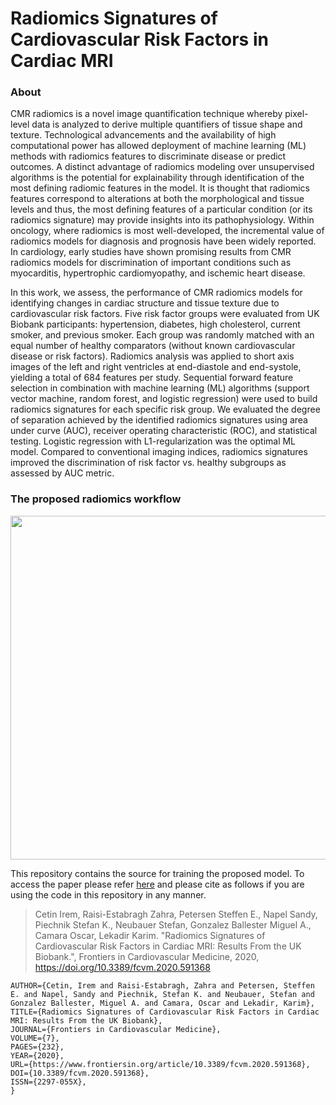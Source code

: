 # Radiomics Signatures of Cardiovascular Risk Factors in Cardiac MRI #
### About
CMR radiomics is a novel image quantification technique whereby pixel-level data is analyzed to derive multiple quantifiers of tissue shape and texture. Technological advancements and the availability of high computational power has allowed deployment of machine learning (ML) methods with radiomics features to discriminate disease or predict outcomes. A distinct advantage of radiomics modeling over unsupervised algorithms is the potential for explainability through identification of the most defining radiomic features in the model. It is thought that radiomics features correspond to alterations at both the morphological and tissue levels and thus, the most defining features of a particular condition (or its radiomics signature) may provide insights into its pathophysiology. Within oncology, where radiomics is most well-developed, the incremental value of radiomics models for diagnosis and prognosis have been widely reported. In cardiology, early studies have shown promising results from CMR radiomics models for discrimination of important conditions such as myocarditis, hypertrophic cardiomyopathy, and ischemic heart disease.

In this work, we assess, the performance of CMR radiomics models for identifying changes in cardiac structure and tissue texture due to cardiovascular risk factors. Five risk factor groups were evaluated from UK Biobank participants: hypertension, diabetes, high cholesterol, current smoker, and previous smoker. Each group was randomly matched with an equal number of healthy comparators (without known cardiovascular disease or risk factors). Radiomics analysis was applied to short axis images of the left and right ventricles at end-diastole and end-systole, yielding a total of 684 features per study. Sequential forward feature selection in combination with machine learning (ML) algorithms (support vector machine, random forest, and logistic regression) were used to build radiomics signatures for each specific risk group. We evaluated the degree of separation achieved by the identified radiomics signatures using area under curve (AUC), receiver operating characteristic (ROC), and statistical testing. Logistic regression with L1-regularization was the optimal ML model. Compared to conventional imaging indices, radiomics signatures improved the discrimination of risk factor vs. healthy subgroups as assessed by AUC metric.

### The proposed radiomics workflow

<img src="https://user-images.githubusercontent.com/26603738/148645802-bca802df-b846-4419-9eec-1d879d1880dc.jpg" width="700" height="550">

This repository contains the source for training the proposed model. To access the paper please refer [here](https://www.frontiersin.org/articles/10.3389/fcvm.2020.591368/full#h1) and please cite as follows if you are using the code in this repository in any manner.
>Cetin Irem, Raisi-Estabragh Zahra, Petersen Steffen E., Napel Sandy, Piechnik Stefan K., Neubauer Stefan, Gonzalez Ballester Miguel A., Camara Oscar, Lekadir Karim. "Radiomics Signatures of Cardiovascular Risk Factors in Cardiac MRI: Results From the UK Biobank.", Frontiers in Cardiovascular Medicine, 2020, https://doi.org/10.3389/fcvm.2020.591368

```@ARTICLE{10.3389/fcvm.2020.591368,
AUTHOR={Cetin, Irem and Raisi-Estabragh, Zahra and Petersen, Steffen E. and Napel, Sandy and Piechnik, Stefan K. and Neubauer, Stefan and Gonzalez Ballester, Miguel A. and Camara, Oscar and Lekadir, Karim},
TITLE={Radiomics Signatures of Cardiovascular Risk Factors in Cardiac MRI: Results From the UK Biobank},      
JOURNAL={Frontiers in Cardiovascular Medicine},      
VOLUME={7},      
PAGES={232},
YEAR={2020},      
URL={https://www.frontiersin.org/article/10.3389/fcvm.2020.591368},       
DOI={10.3389/fcvm.2020.591368},      
ISSN={2297-055X},
}
